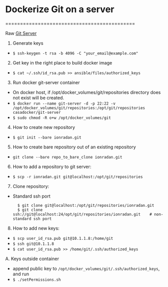 # Dockerize Git on a server
============================================

Raw [Git Server](http://git-scm.com/book/en/v1/Git-on-the-Server-Getting-Git-on-a-Server)

1. Generate keys
  * `$ ssh-keygen -t rsa -b 4096 -C "your_email@example.com"`
2. Get key in the right place to build docker image
  * `$ cat ~/.ssh/id_rsa.pub >> ansible/files/authorized_keys`
3. Run docker git-server container
  * On docker host, if /opt/docker_volumes/git/repositories directory does not exist will be created.
  * `$ docker run --name git-server -d -p 22:22 -v /opt/docker_volumes/git/repositories:/opt/git/repositories casadocker/git-server`
  * `$ sudo chmod -R o+w /opt/docker_volumes/git`
4. How to create new repository
  * `$ git init --bare ionradan.git`
5. How to create bare repository out of an existing repository
  * `git clone --bare repo_to_bare_clone ionradan.git`
6. How to add a repository to git server:
  * `$ scp -r ionradan.git git@localhost:/opt/git/repositories`
7. Clone repository:
  * Standard ssh port
    ```
      $ git clone git@localhost:/opt/git/repositories/ionradan.git
      $ git clone ssh://git@localhost:24/opt/git/repositories/ionradan.git    # non-standard ssh port
    ```
8. How to add new keys:
 * `$ scp user_id_rsa.pub git@10.1.1.8:/home/git`
 * `$ ssh git@10.1.1.8`
 * `$ cat user_id_rsa.pub >> /home/git/.ssh/authorized_keys`

A. Keys outside container
 * append public key to `/opt/docker_volumes/git/.ssh/authorized_keys`, and run
 * `$ ./setPermissions.sh`
